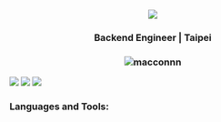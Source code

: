 <h1 align="center"><img src="https://readme-typing-svg.demolab.com/?lines=Hi!+there+I'm+Macconnn;Welcome+to+my+page" /></h1>



<h3 align="center">Backend Engineer | Taipei</h3>
<h3 align="center"><img align="center" src="https://github-readme-stats.vercel.app/api?username=macconnn&show_icons=true&locale=en" alt="macconnn" /></h3>


![](https://img.shields.io/badge/Langeage-Java-red)
![](https://img.shields.io/badge/Langeage-Python-blue)
![](https://img.shields.io/badge/Toole-MySQL-white)

<p align="left">
</p>

<h3 align="left">Languages and Tools:</h3>

